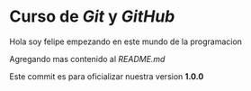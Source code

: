 # Curso de _Git_ y _GitHub_

Hola soy felipe empezando en este mundo de la programacion

Agregando mas contenido al _README.md_

Este commit es para oficializar nuestra version **1.0.0**
